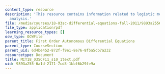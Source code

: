 ```yaml
---
content_type: resource
description: 'This resource contains information related to logistic model: qualitative
  analysis.'
file: /media/courses/18-03sc-differential-equations-fall-2011/9893a2556a1d21717cd31bbf6b29fe9a_MIT18_03SCF11_s10_1text.pdf
file_type: application/pdf
learning_resource_types: []
ocw_type: OCWFile
parent_title: First Order Autonomous Differential Equations
parent_type: CourseSection
parent_uid: 6d4be452-872f-f9e1-8e76-8fba5cb7a232
resourcetype: Document
title: MIT18_03SCF11_s10_1text.pdf
uid: 9893a255-6a1d-2171-7cd3-1bbf6b29fe9a
---
```

